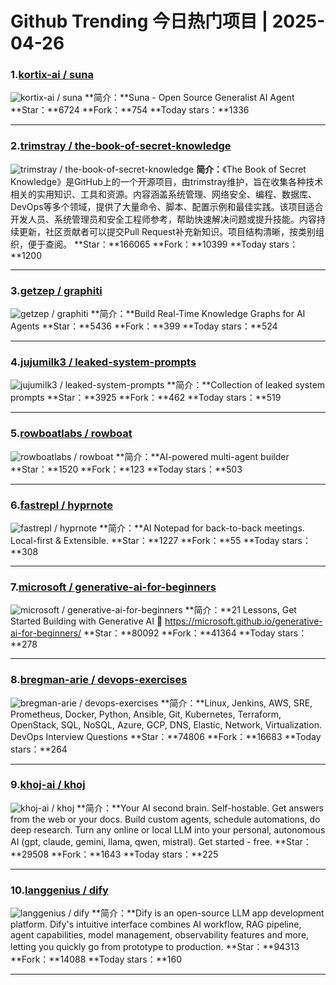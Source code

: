 # Github Trending 今日热门项目 | 2025-04-26
### 1.[kortix-ai / suna](https://github.com/kortix-ai/suna)

![kortix-ai / suna](https://repository-images.githubusercontent.com/868173144/c12ebf0e-b8aa-4050-ba6a-e4edc7b999a6)
**简介：**Suna - Open Source Generalist AI Agent
**Star：**6724
**Fork：**754
**Today stars：**1336

---

### 2.[trimstray / the-book-of-secret-knowledge](https://github.com/trimstray/the-book-of-secret-knowledge)

![trimstray / the-book-of-secret-knowledge](https://github.com/trimstray/the-book-of-secret-knowledge/raw/master/static/img/the-book-of-secret-knowledge-preview.png)
**简介：**《The Book of Secret Knowledge》是GitHub上的一个开源项目，由trimstray维护，旨在收集各种技术相关的实用知识、工具和资源。内容涵盖系统管理、网络安全、编程、数据库、DevOps等多个领域，提供了大量命令、脚本、配置示例和最佳实践。该项目适合开发人员、系统管理员和安全工程师参考，帮助快速解决问题或提升技能。内容持续更新，社区贡献者可以提交Pull Request补充新知识。项目结构清晰，按类别组织，便于查阅。
**Star：**166065
**Fork：**10399
**Today stars：**1200

---

### 3.[getzep / graphiti](https://github.com/getzep/graphiti)

![getzep / graphiti](https://opengraph.githubassets.com/7045bea1c268ad461ad3429a8680e35c5ea7e889c9960190c96e12599abb0a7d/getzep/graphiti)
**简介：**Build Real-Time Knowledge Graphs for AI Agents
**Star：**5436
**Fork：**399
**Today stars：**524

---

### 4.[jujumilk3 / leaked-system-prompts](https://github.com/jujumilk3/leaked-system-prompts)

![jujumilk3 / leaked-system-prompts](https://opengraph.githubassets.com/a0d292caebbe7e3ac7dec130577854b3f25e1f0b82d16358c3d6a9b893c2a9ec/jujumilk3/leaked-system-prompts)
**简介：**Collection of leaked system prompts
**Star：**3925
**Fork：**462
**Today stars：**519

---

### 5.[rowboatlabs / rowboat](https://github.com/rowboatlabs/rowboat)

![rowboatlabs / rowboat](https://opengraph.githubassets.com/2905a69cce23463f997891ca2a7cf6da08b7d4c9ac4f72922d4e5e539ba37fa0/rowboatlabs/rowboat)
**简介：**AI-powered multi-agent builder
**Star：**1520
**Fork：**123
**Today stars：**503

---

### 6.[fastrepl / hyprnote](https://github.com/fastrepl/hyprnote)

![fastrepl / hyprnote](https://opengraph.githubassets.com/b35fe87f1dbd98d67a5ec46f0922a430a30d39ec1852fea785e8d1d909d94275/fastrepl/hyprnote)
**简介：**AI Notepad for back-to-back meetings. Local-first & Extensible.
**Star：**1227
**Fork：**55
**Today stars：**308

---

### 7.[microsoft / generative-ai-for-beginners](https://github.com/microsoft/generative-ai-for-beginners)

![microsoft / generative-ai-for-beginners](https://repository-images.githubusercontent.com/655806940/88f66022-a0f3-4ad7-b3c8-a0628db51c69)
**简介：**21 Lessons, Get Started Building with Generative AI 🔗 https://microsoft.github.io/generative-ai-for-beginners/
**Star：**80092
**Fork：**41364
**Today stars：**278

---

### 8.[bregman-arie / devops-exercises](https://github.com/bregman-arie/devops-exercises)

![bregman-arie / devops-exercises](https://repository-images.githubusercontent.com/212639071/dc05f400-f0a1-11ea-92d7-163d68cdd605)
**简介：**Linux, Jenkins, AWS, SRE, Prometheus, Docker, Python, Ansible, Git, Kubernetes, Terraform, OpenStack, SQL, NoSQL, Azure, GCP, DNS, Elastic, Network, Virtualization. DevOps Interview Questions
**Star：**74806
**Fork：**16683
**Today stars：**264

---

### 9.[khoj-ai / khoj](https://github.com/khoj-ai/khoj)

![khoj-ai / khoj](https://repository-images.githubusercontent.com/396569538/533a8bf7-385f-427b-a03f-76795fd938ed)
**简介：**Your AI second brain. Self-hostable. Get answers from the web or your docs. Build custom agents, schedule automations, do deep research. Turn any online or local LLM into your personal, autonomous AI (gpt, claude, gemini, llama, qwen, mistral). Get started - free.
**Star：**29508
**Fork：**1643
**Today stars：**225

---

### 10.[langgenius / dify](https://github.com/langgenius/dify)

![langgenius / dify](https://repository-images.githubusercontent.com/626805178/9be4b2a3-59f8-4cf3-9ff3-5bf53f02d1c0)
**简介：**Dify is an open-source LLM app development platform. Dify's intuitive interface combines AI workflow, RAG pipeline, agent capabilities, model management, observability features and more, letting you quickly go from prototype to production.
**Star：**94313
**Fork：**14088
**Today stars：**160

---

